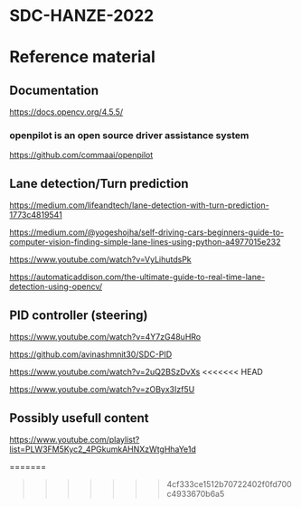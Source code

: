 # SDC-HANZE-2022

# Reference material

## Documentation
https://docs.opencv.org/4.5.5/

###  openpilot is an open source driver assistance system
https://github.com/commaai/openpilot

## Lane detection/Turn prediction
https://medium.com/lifeandtech/lane-detection-with-turn-prediction-1773c4819541

https://medium.com/@yogeshojha/self-driving-cars-beginners-guide-to-computer-vision-finding-simple-lane-lines-using-python-a4977015e232

https://www.youtube.com/watch?v=VyLihutdsPk

https://automaticaddison.com/the-ultimate-guide-to-real-time-lane-detection-using-opencv/

## PID controller (steering)
https://www.youtube.com/watch?v=4Y7zG48uHRo

https://github.com/avinashmnit30/SDC-PID

https://www.youtube.com/watch?v=2uQ2BSzDvXs
<<<<<<< HEAD

https://www.youtube.com/watch?v=zOByx3Izf5U

## Possibly usefull content
https://www.youtube.com/playlist?list=PLW3FM5Kyc2_4PGkumkAHNXzWtgHhaYe1d

=======
>>>>>>> 4cf333ce1512b70722402f0fd700c4933670b6a5
